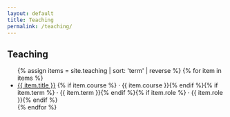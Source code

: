 ```yaml
---
layout: default
title: Teaching
permalink: /teaching/
---
```


<h2>Teaching</h2>

<ul>
{% assign items = site.teaching | sort: 'term' | reverse %}
{% for item in items %}
  <li>
    <a href="{{ item.url | relative_url }}">{{ item.title }}</a>
    <span class="meta">{% if item.course %} · {{ item.course }}{% endif %}{% if item.term %} · {{ item.term }}{% endif %}{% if item.role %} · {{ item.role }}{% endif %}</span>
  </li>
{% endfor %}
</ul>


